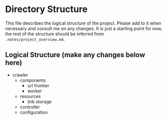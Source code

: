 # Directory Structure

This file describes the logical structure of the project. Please add to it when necessary and consult me on any changes. It is just a starting point for now, the rest of the structure should be inferred from `.notes/project_overview.md`.

## Logical Structure (make any changes below here)

* crawler
    * components
        * url frontier
        * worker
    * resources
        * link storage
    * controller
    * configuration
